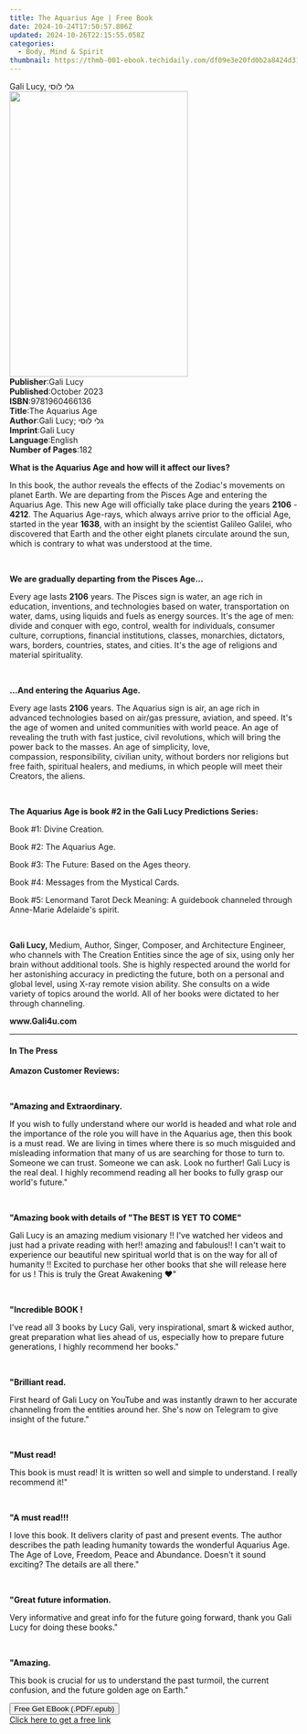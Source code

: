 ```yaml
---
title: The Aquarius Age | Free Book
date: 2024-10-24T17:50:57.806Z
updated: 2024-10-26T22:15:55.058Z
categories:
  - Body, Mind & Spirit
thumbnail: https://thmb-001-ebook.techidaily.com/df09e3e20fd0b2a8424d31519fb4c255809562871c4b58926f825e827c49f138.jpg
---
```

<main id="book-container">
  <div class="flex flex-col">
    <div class="book-brief flex-1 py-6 px-4 sm:p-6 md:py-10 md:px-8">
      <!-- brief-->
      <div class="book-brief-main">Gali Lucy, גלי לוסי</div>
    </div>
    <div
      class="book-meta-info flex-1 grid gap-4 col-start-1 col-end-3 row-start-1 sm:mb-6 sm:grid-cols-4 lg:gap-6 lg:col-start-2 lg:row-end-6 lg:row-span-6 lg:mb-0"
    >
      <div
        class="book-meta-info-left place-content-center mt-4 p-4 text-sm leading-6 col-start-2 col-span-2 dark:text-slate-400"
      >
        <img
          class="w-full h-500 object-cover rounded-lg sm:h-255 sm:col-span-2 lg:col-span-full"
          src="https://img-001-ebook.techidaily.com/46cb2e25a9c3384a8e03bf3c66846b8e10ef2ede0a9c3ae6c64f2dbb83c62245.jpg"
          alt=""
          width="312"
          height="500"
        />
      </div>
      <div
        class="book-meta-info-right mt-2 col-start-1 row-start-2 col-span-3 self-center"
      >
        <!-- meta data  -->
        <div class="flex flex-col px-4 md:px-8">
          <div class="flex-1">
            <strong>Publisher</strong>:<span class="px-2">Gali Lucy</span>
          </div>
          <div class="flex-1">
            <strong>Published</strong>:<span class="px-2">October 2023</span>
          </div>
          <div class="flex-1">
            <strong>ISBN</strong>:<span class="px-2">9781960466136</span>
          </div>
          <div class="flex-1">
            <strong>Title</strong>:<span class="px-2">The Aquarius Age</span>
          </div>
          <div class="flex-1">
            <strong>Author</strong>:<span class="px-2"
              >Gali Lucy; גלי לוסי</span
            >
          </div>
          <div class="flex-1">
            <strong>Imprint</strong>:<span class="px-2">Gali Lucy</span>
          </div>
          <div class="flex-1">
            <strong>Language</strong>:<span class="px-2">English</span>
          </div>
          <div class="flex-1">
            <strong>Number of Pages</strong>:<span class="px-2">182</span>
          </div>
        </div>
      </div>
    </div>
    <div class="book-description flex-1 py-6 px-4 sm:p-6 md:py-10 md:px-8">
      <div class="book-description-main">
        <div accordion-content="" id="description">
          <p>
            <strong
              >What is the Aquarius Age and how will it affect our lives?
            </strong>
          </p>
          <p>
            In this book, the author reveals the effects of the Zodiac's
            movements on planet Earth. We are departing from the Pisces Age and
            entering the Aquarius Age. This new Age will officially take place
            during the years <strong>2106</strong> - <strong>4212</strong>. The
            Aquarius Age-rays, which always arrive prior to the official Age,
            started in the year <strong>1638</strong>, with an insight by the
            scientist Galileo Galilei, who discovered that Earth and the other
            eight planets circulate around the sun, which is contrary to what
            was understood at the time.
          </p>
          <p><br /></p>
          <p>
            <strong>We are gradually departing from the Pisces Age...</strong>
          </p>
          <p>
            Every age lasts <strong>2106</strong> years. The Pisces sign is
            water, an age rich in education, inventions, and technologies based
            on water, transportation on water, dams, using liquids and fuels as
            energy sources. It's the age of men: divide and conquer with ego,
            control, wealth for individuals, consumer culture, corruptions,
            financial institutions, classes, monarchies, dictators, wars,
            borders, countries, states, and cities. It's the age of religions
            and material spirituality.
          </p>
          <p><br /></p>
          <p><strong>...And entering the Aquarius Age.</strong></p>
          <p>
            Every age lasts <strong>2106</strong> years. The Aquarius sign is
            air, an age rich in advanced technologies based on air/gas pressure,
            aviation, and speed. It's the age of women and united communities
            with world peace. An age of revealing the truth with fast justice,
            civil revolutions, which will bring the power back to the masses. An
            age of simplicity, love, compassion,&nbsp;responsibility, civilian
            unity, without borders nor religions but free faith, spiritual
            healers, and mediums, in which people will meet their Creators, the
            aliens.
          </p>
          <p><br /></p>
          <p>
            <strong
              ><span></span>The Aquarius Age is book #2 in the Gali Lucy
              Predictions Series:</strong
            >
          </p>
          <p>Book #1: Divine Creation.</p>
          <p>Book #2: The Aquarius Age.</p>
          <p>Book #3: The Future: Based on the Ages theory.</p>
          <p>Book #4: Messages from the Mystical Cards.</p>
          <p>
            Book #5: Lenormand Tarot Deck Meaning: A guidebook channeled through
            Anne-Marie Adelaide's spirit.
          </p>
          <p><br /></p>
          <p>
            <strong>Gali Lucy, </strong>Medium, Author, Singer, Composer, and
            Architecture Engineer, who channels with The Creation Entities since
            the age of six, using only her brain without additional tools. She
            is highly respected around the world for her astonishing accuracy in
            predicting the future, both on a personal and global level, using
            X-ray remote vision ability. She consults on a wide variety of
            topics around the world. All of her books were dictated to her
            through channeling.
          </p>
          <p><strong>www.Gali4u.com</strong></p>
        </div>
        <div class="accordion-fader"></div>
      </div>
    </div>
    <div class="book-excerpts flex-1 py-6 px-4 sm:p-6 md:py-10 md:px-8">
      <!-- excerpts-->
      <div class="book-excerpts-main">
        <hr />
        <h4 class="placeholder placeholder-heading">
          <span>In The Press</span>
        </h4>
        <p></p>
        <p><strong>Amazon Customer Reviews:</strong></p>
        <p><br /></p>
        <p>
          <strong style="color: rgba(15, 17, 17, 1)"
            >"Amazing and Extraordinary</strong
          ><strong>.</strong>
        </p>
        <p>
          <span style="color: rgba(15, 17, 17, 1)"
            >If you wish to fully understand where our world is headed and what
            role and the importance of the role you will have in the Aquarius
            age, then this book is a must read. We are living in times where
            there is so much misguided and misleading information that many of
            us are searching for those to turn to. Someone we can trust. Someone
            we can ask. Look no further! Gali Lucy is the real deal. I highly
            recommend reading all her books to fully grasp our world's
            future.</span
          >"
        </p>
        <p><br /></p>
        <p>
          <strong style="color: rgba(15, 17, 17, 1)"
            >"Amazing book with details of "The BEST IS YET TO COME"</strong
          >
        </p>
        <p>
          <span style="color: rgba(15, 17, 17, 1)"
            >Gali Lucy is an amazing medium visionary !! I've watched her videos
            and just had a private reading with her!! amazing and fabulous!! I
            can't wait to experience our beautiful new spiritual world that is
            on the way for all of humanity !! Excited to purchase her other
            books that she will release here for us ! This is truly the Great
            Awakening ❤️"</span
          >
        </p>
        <p><br /></p>
        <p>
          <strong style="color: rgba(15, 17, 17, 1)">"Incredible BOOK !</strong>
        </p>
        <p>
          <span style="color: rgba(15, 17, 17, 1)"
            >I've read all 3 books by Lucy Gali, very inspirational, smart &amp;
            wicked author, great preparation what lies ahead of us, especially
            how to prepare future generations, I highly recommend her
            books."</span
          >
        </p>
        <p><span style="color: rgba(15, 17, 17, 1)">&nbsp;</span></p>
        <p>
          <strong style="color: rgba(15, 17, 17, 1)">"Brilliant read.</strong>
        </p>
        <p>
          <span style="color: rgba(15, 17, 17, 1)"
            >First heard of Gali Lucy on YouTube and was instantly drawn to her
            accurate channeling from the entities around her.</span
          >
          She's now on Telegram to give insight of the future."
        </p>
        <p><br /></p>
        <p><strong style="color: rgba(15, 17, 17, 1)">"Must read!</strong></p>
        <p>
          <span style="color: rgba(15, 17, 17, 1)"
            >This book is must read! It is written so well and simple to
            understand. I really recommend it!</span
          >"
        </p>
        <p><br /></p>
        <p>
          <strong style="color: rgba(15, 17, 17, 1)">"A must read!!!</strong>
        </p>
        <p>
          <span style="color: rgba(15, 17, 17, 1)"
            >I love this book. It delivers clarity of past and present events.
            The author describes the path leading humanity towards the wonderful
            Aquarius Age. The Age of Love, Freedom, Peace and Abundance. Doesn't
            it sound exciting? The details are all there.</span
          >"
        </p>
        <p><br /></p>
        <p>
          <strong style="color: rgba(15, 17, 17, 1)"
            >"Great future information</strong
          ><strong>.</strong>
        </p>
        <p>
          <span style="color: rgba(15, 17, 17, 1)"
            >Very informative and great info for the future going forward, thank
            you Gali Lucy for doing these books."</span
          >
        </p>
        <p><br /></p>
        <p><strong style="color: rgba(15, 17, 17, 1)">"Amazing.</strong></p>
        <p>
          <span style="color: rgba(15, 17, 17, 1)"
            >This book is crucial for us to understand the past turmoil, the
            current confusion, and the future golden age on Earth."</span
          >
        </p>
        <p></p>
      </div>
    </div>
    <div
      class="book-about-author flex-1 py-6 px-4 sm:p-6 md:py-10 md:px-8"
    ></div>
    <div class="book-free-get flex-1 py-6 px-4 sm:p-6 md:py-10 md:px-8">
      <button
        id="btn-free-get"
        class="bg-blue-500 hover:bg-blue-700 text-white font-bold py-2 px-4 rounded"
      >
        Free Get EBook (.PDF/.epub)
      </button>
      <div id="countdown-display" class="px-2 text-lg mt-2"></div>
      <a
        id="free-link"
        class="hidden bg-blue-500 hover:bg-blue-700 text-white font-bold py-2 px-4 rounded"
        href="https://www.ebooks.com/en-us/book/211133076/the-aquarius-age/gali-lucy/"
        target="_blank"
        >Click here to get a free link</a
      >
    </div>
    <script>
      let countdownTime = 0;
      let countdownInterval = null;
      document
        .getElementById('btn-free-get')
        .addEventListener('click', startCountdown);
      function startCountdown() {
        countdownTime = new Date().getTime() + 60000 * 3;
        countdownInterval = setInterval(updateCountdown, 1000);
        document.getElementById('btn-free-get').disabled = true;
        document
          .getElementById('btn-free-get')
          .classList.add('bg-gray-500', 'cursor-not-allowed');
      }
      function updateCountdown() {
        let currentTime = new Date().getTime();
        let timeLeft = countdownTime - currentTime;
        let secondsLeft = Math.floor(timeLeft / 1000);
        document.getElementById('countdown-display').innerHTML =
          `Remaining time: ${secondsLeft} seconds.`;
        if (secondsLeft <= 0) {
          clearInterval(countdownInterval);
          document.getElementById('btn-free-get').classList.add('hidden');
          document.getElementById('free-link').classList.remove('hidden');
          document.getElementById('countdown-display').innerHTML = '';
        }
      }
    </script>
  </div>
</main>

<ins class="adsbygoogle"
      style="display:block"
      data-ad-client="ca-pub-7571918770474297"
      data-ad-slot="8358498916"
      data-ad-format="auto"
      data-full-width-responsive="true"></ins>
    